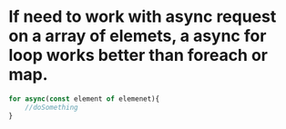 # If need to work with async request on a array of elemets, a async for loop works better than foreach or map.

```js
for async(const element of elemenet){
    //doSomething
}
```